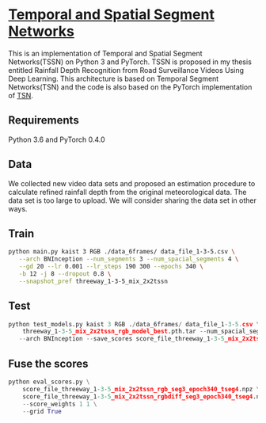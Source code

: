 
# [Temporal and Spatial Segment Networks](https://github.com/lizhun-2002/TSSN)

This is an implementation of Temporal and Spatial Segment Networks(TSSN) on Python 3 and PyTorch. 
TSSN is proposed in my thesis entitled Rainfall Depth Recognition from Road Surveillance Videos Using Deep Learning.
This architecture is based on Temporal Segment Networks(TSN) and the code is also based on the PyTorch implementation of [TSN](https://github.com/yjxiong/tsn-pytorch).

## Requirements
Python 3.6 and PyTorch 0.4.0

## Data
We collected new video data sets and proposed an estimation procedure to calculate refined rainfall depth from the original meteorological data. The data set is too large to upload. We will consider sharing the data set in other ways.

## Train
```bash
python main.py kaist 3 RGB ./data_6frames/ data_file_1-3-5.csv \
   --arch BNInception --num_segments 3 --num_spacial_segments 4 \
   --gd 20 --lr 0.001 --lr_steps 190 300 --epochs 340 \
   -b 12 -j 8 --dropout 0.8 \
   --snapshot_pref threeway_1-3-5_mix_2x2tssn
```

## Test
```python
python test_models.py kaist 3 RGB ./data_6frames/ data_file_1-3-5.csv \
    threeway_1-3-5_mix_2x2tssn_rgb_model_best.pth.tar --num_spacial_segments 4 \
   --arch BNInception --save_scores score_file_threeway_1-3-5_mix_2x2tssn_rgb_seg3_epoch340_tseg4 --test_segments 4
```

## Fuse the scores
```python
python eval_scores.py \
    score_file_threeway_1-3-5_mix_2x2tssn_rgb_seg3_epoch340_tseg4.npz \
    score_file_threeway_1-3-5_mix_2x2tssn_rgbdiff_seg3_epoch340_tseg4.npz \
    --score_weights 1 1 \
    --grid True
```
